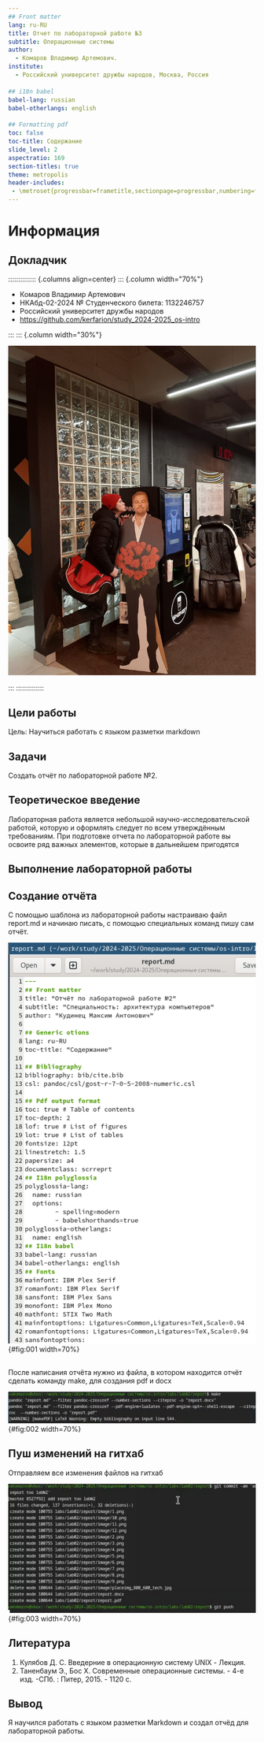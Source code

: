 ```yaml
---
## Front matter
lang: ru-RU
title: Отчет по лабораторной работе №3
subtitle: Операционные системы
author:
  - Комаров Владимир Артемович.
institute:
  - Российский университет дружбы народов, Москва, Россия

## i18n babel
babel-lang: russian
babel-otherlangs: english

## Formatting pdf
toc: false
toc-title: Содержание
slide_level: 2
aspectratio: 169
section-titles: true
theme: metropolis
header-includes:
 - \metroset{progressbar=frametitle,sectionpage=progressbar,numbering=fraction}
---
```


# Информация

## Докладчик

:::::::::::::: {.columns align=center}
::: {.column width="70%"}

  * Комаров Владимир Артемович
  * НКАбд-02-2024 № Студенческого билета: 1132246757
  * Российский университет дружбы народов
  * <https://github.com/kerfarion/study_2024-2025_os-intro>

:::
::: {.column width="30%"}

![](image/logo1.jpg)

:::
::::::::::::::

## Цели работы

Цель: Научиться работать с языком разметки markdown

## Задачи

Создать отчёт по лабораторной работе №2.

## Теоретическое введение

Лабораторная работа является небольшой научно-исследовательской работой, которую
и оформлять следует по всем утверждённым требованиям. При подготовке отчета по лабораторной работе вы освоите ряд важных элементов, которые в дальнейшем пригодятся

## Выполнение лабораторной работы

## Создание отчёта

С помощью шаблона из лабораторной работы настраиваю файл report.md и начинаю писать, с помощью специальных команд пишу сам отчёт.

![Создание отчёта](image/1.png){#fig:001 width=70%}

##

После написания отчёта нужно из файла, в котором находится отчёт сделать команду make, для создания pdf и docx

![Выполнение make](image/2.png){#fig:002 width=70%}

## Пуш изменений на гитхаб

Отправляем все изменения файлов на гитхаб

![Пуш изменений](image/3.png){#fig:003 width=70%}

## Литература

1. Кулябов Д. С. Введерние в операционную систему UNIX - Лекция.
2. Таненбаум Э., Бос Х. Современные операционные системы. - 4-е изд. -СПб. : Питер, 2015. - 1120 с.

## Вывод

Я научился работать с языком разметки Markdown и создал отчёд для лабораторной работы.

